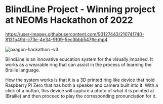 # BlindLine Project - Winning project at NEOMs Hackathon of 2022



https://user-images.githubusercontent.com/93127443/210741740-8131b49d-c73e-4e34-9f09-5ec3bbb5476e.mp4

![oxagon-hackathon -v3](https://user-images.githubusercontent.com/93127443/210743224-37cc34c5-872a-4f32-8033-5718955a1960.jpg)



BlindLine is an innovative education system for the visually impaired. It works as a wearable ring that can assist in the process of learning the Braille language. 

How the system works is that it is a 3D printed ring like device that hold Raspberry Pi Zero that has both a speaker and camera built into it. With a click of a button, this device will capture a photo of what it is pointed at (Braille) and then proceed to play the corresponding pronunciation for it.
